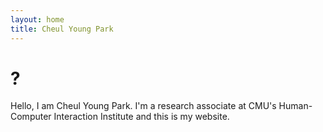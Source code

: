 ```yaml
---
layout: home
title: Cheul Young Park
---
```

# ?

Hello, I am Cheul Young Park. I'm a research associate at CMU's Human-Computer Interaction Institute and this is my website.